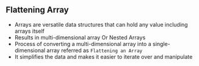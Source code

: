 ## Flattening Array

- Arrays are versatile data structures that can hold any value including arrays itself
- Results in multi-dimensional array Or Nested Arrays
- Process of converting a multi-dimensional array into a single-dimensional array referred as `Flattening an Array`
- It simplifies the data and makes it easier to iterate over and manipulate